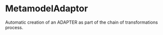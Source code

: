 # MetamodelAdaptor
Automatic creation of an ADAPTER as part of the chain of transformations process.
